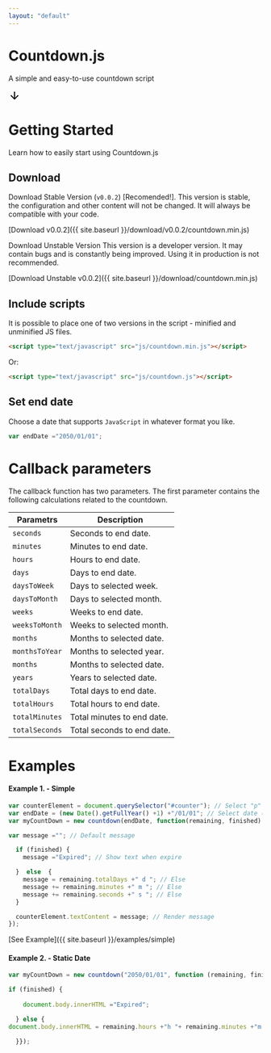 ```yaml
---
layout: "default"
---
```

# Countdown.js
A simple and easy-to-use countdown script
<div class="center-button">
<a href="#Getting-Started" class="button">
<svg height="24" viewBox="0 0 24 24" width="24"><path d="M0 0h24v24H0V0z" fill="none"/><path d="M20 12l-1.41-1.41L13 16.17V4h-2v12.17l-5.58-5.59L4 12l8 8 8-8z"/></svg>
</a>
</div>

# Getting Started
Learn how to easily start using Countdown.js

## Download
Download Stable Version (`v0.0.2`) [Recomended!].
This version is stable, the configuration and other content will not be changed. It will always be compatible with your code.

[Download v0.0.2]({{ site.baseurl }}/download/v0.0.2/countdown.min.js)

Download Unstable Version
This version is a developer version. It may contain bugs and is constantly being improved. Using it in production is not recommended.

[Download Unstable v0.0.2]({{ site.baseurl }}/download/countdown.min.js)

## Include scripts
It is possible to place one of two versions in the script - minified and unminified JS files.
```html
<script type="text/javascript" src="js/countdown.min.js"></script>
```
Or:
```html
<script type="text/javascript" src="js/countdown.js"></script>
```
## Set end date
Choose a date that supports `JavaScript` in whatever format you like.
```javascript
var endDate ="2050/01/01";
```

# Callback parameters
The callback function has two parameters.
The first parameter contains the following calculations related to the countdown.

| **Parametrs** | **Description** |
|---------------|-----------------|
| `seconds` | Seconds to end date. |
| `minutes` | Minutes to end date. |
| `hours` | Hours to end date. |
| `days` | Days to end date. |
| `daysToWeek` | Days to selected week. |
| `daysToMonth` | Days to selected month. |
| `weeks` | Weeks to end date. |
| `weeksToMonth` | Weeks to selected month. |
| `months` | Months to selected date. |
| `monthsToYear` | Months to selected year. |
| `months` | Months to selected date. |
| `years` | Years to selected date.  |
| `totalDays` | Total days to end date. |
| `totalHours` | Total hours to end date. |
| `totalMinutes` | Total minutes to end date. |
| `totalSeconds` | Total seconds to end date. |

# Examples

#### Example 1. - Simple

```javascript
var counterElement = document.querySelector("#counter"); // Select "p" with "counter" ID
var endDate = (new Date().getFullYear() +1) +"/01/01"; // Select date (Default javascript date format)
var myCountDown = new countdown(endDate, function(remaining, finished) { // Setup countdown

var message =""; // Default message

  if (finished) {
    message ="Expired"; // Show text when expire

  }  else  {
    message = remaining.totalDays +" d "; // Else
    message += remaining.minutes +" m "; // Else
    message += remaining.seconds +" s "; // Else
  }

  counterElement.textContent = message; // Render message
});
```

[See Example]({{ site.baseurl }}/examples/simple)
#### Example 2. - Static Date

```javascript
var myCountDown = new countdown("2050/01/01", function (remaining, finished) {

if (finished) {
    
    document.body.innerHTML ="Expired";

  } else {
document.body.innerHTML = remaining.hours +"h "+ remaining.minutes +"m "+ remaining.seconds +"s";

  }});
```
